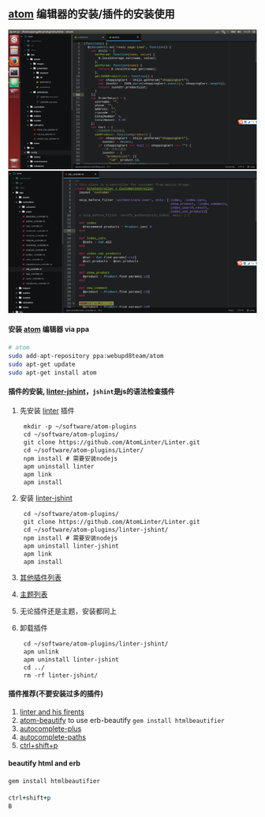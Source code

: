 ## [atom](https://atom.io/) 编辑器的安装/插件的安装使用

![chmod-d](https://raw.githubusercontent.com/FlowerWrong/mblog/master/screen/category-linux-atom-setiui.png)
![chmod-d](https://raw.githubusercontent.com/FlowerWrong/mblog/master/screen/category-linux-atom.png)

#### 安装 [atom](https://atom.io/) 编辑器 via ppa

```bash
# atom
sudo add-apt-repository ppa:webupd8team/atom
sudo apt-get update
sudo apt-get install atom
```
#### 插件的安装, [linter-jshint](https://github.com/AtomLinter/linter-jshint)，`jshint`是js的语法检查插件

1. 先安装 [linter](https://github.com/AtomLinter/Linter) 插件

        mkdir -p ~/software/atom-plugins
        cd ~/software/atom-plugins/
        git clone https://github.com/AtomLinter/Linter.git
        cd ~/software/atom-plugins/Linter/
        npm install # 需要安装nodejs
        apm uninstall linter
        apm link
        apm install

2. 安装 [linter-jshint](https://github.com/AtomLinter/linter-jshint)

        cd ~/software/atom-plugins/
        git clone https://github.com/AtomLinter/Linter.git
        cd ~/software/atom-plugins/linter-jshint/
        npm install # 需要安装nodejs
        apm uninstall linter-jshint
        apm link
        apm install

3. [其他插件列表](https://atom.io/packages)
4. [主题列表](https://atom.io/themes)
5. 无论插件还是主题，安装都同上
6. 卸载插件

        cd ~/software/atom-plugins/linter-jshint/
        apm unlink
        apm uninstall linter-jshint
        cd ../
        rm -rf linter-jshint/

#### 插件推荐(不要安装过多的插件)

1. [linter and his firents](https://github.com/AtomLinter/Linter)
2. [atom-beautify](https://atom.io/packages/atom-beautify) to use erb-beautify `gem install htmlbeautifier`
3. [autocomplete-plus](https://atom.io/packages/autocomplete-plus)
4. [autocomplete-paths](https://github.com/saschagehlich/autocomplete-paths)
5. [ctrl+shift+p](https://github.com/atom/command-palette)

#### beautify html and erb
```ruby
gem install htmlbeautifier

ctrl+shift+p
B
```
